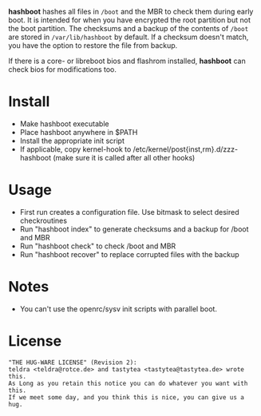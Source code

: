 **hashboot** hashes all files in `/boot` and the MBR to check them during early
boot. It is intended for when you have encrypted the root partition but not the
boot partition. The checksums and a backup of the contents of `/boot` are stored
in `/var/lib/hashboot` by default. If a checksum doesn't match, you have the
option to restore the file from backup.

If there is a core- or libreboot bios and flashrom installed, **hashboot** can check bios for modifications too.

# Install

* Make hashboot executable
* Place hashboot anywhere in $PATH
* Install the appropriate init script
* If applicable, copy kernel-hook to /etc/kernel/post{inst,rm}.d/zzz-hashboot (make sure it is called after all other hooks)

# Usage
* First run creates a configuration file. Use bitmask to select desired checkroutines
* Run "hashboot index" to generate checksums and a backup for /boot and MBR
* Run "hashboot check" to check /boot and MBR
* Run "hashboot recover" to replace corrupted files with the backup

# Notes

* You can't use the openrc/sysv init scripts with parallel boot.

# License

```PLAIN
"THE HUG-WARE LICENSE" (Revision 2):
teldra <teldra@rotce.de> and tastytea <tastytea@tastytea.de> wrote this.
As Long as you retain this notice you can do whatever you want with this.
If we meet some day, and you think this is nice, you can give us a hug.
```
